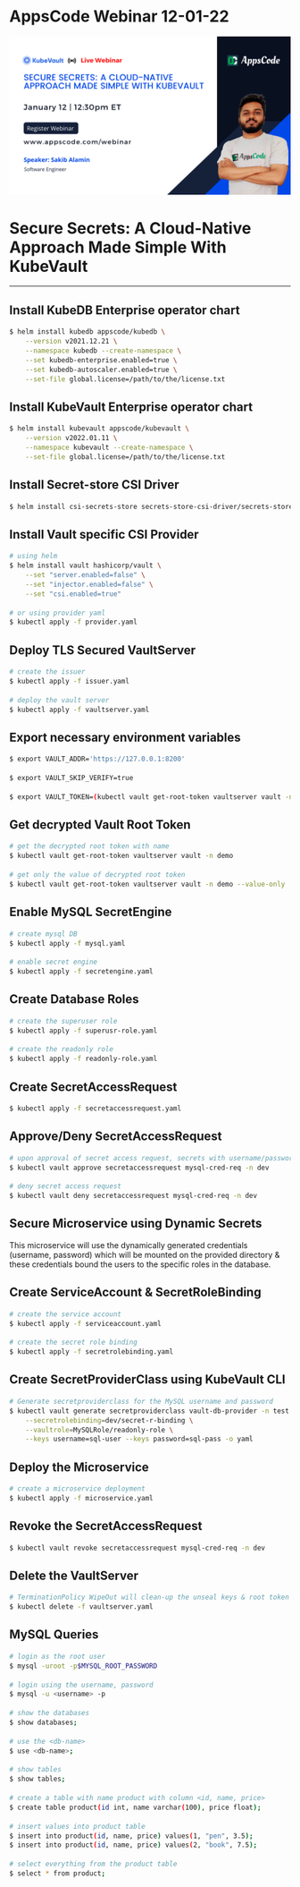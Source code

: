 # AppsCode Webinar 12-01-22

<p class="has-text-centered">
  <img src="./static/webinar-12-01-22-poster.png" alt="Poster" style="border: none">
</p>

# Secure Secrets: A Cloud-Native Approach Made Simple With KubeVault

---

## Install KubeDB Enterprise operator chart

```bash
$ helm install kubedb appscode/kubedb \
    --version v2021.12.21 \
    --namespace kubedb --create-namespace \
    --set kubedb-enterprise.enabled=true \
    --set kubedb-autoscaler.enabled=true \
    --set-file global.license=/path/to/the/license.txt
```

## Install KubeVault Enterprise operator chart

```bash
$ helm install kubevault appscode/kubevault \
    --version v2022.01.11 \
    --namespace kubevault --create-namespace \
    --set-file global.license=/path/to/the/license.txt
```

## Install Secret-store CSI Driver

```bash
$ helm install csi-secrets-store secrets-store-csi-driver/secrets-store-csi-driver --namespace kube-system
```

## Install Vault specific CSI Provider

```bash
# using helm
$ helm install vault hashicorp/vault \
    --set "server.enabled=false" \
    --set "injector.enabled=false" \
    --set "csi.enabled=true"
     
# or using provider yaml
$ kubectl apply -f provider.yaml
```

## Deploy TLS Secured VaultServer

```bash
# create the issuer
$ kubectl apply -f issuer.yaml

# deploy the vault server
$ kubectl apply -f vaultserver.yaml
```

## Export necessary environment variables

```bash
$ export VAULT_ADDR='https://127.0.0.1:8200'

$ export VAULT_SKIP_VERIFY=true

$ export VAULT_TOKEN=(kubectl vault get-root-token vaultserver vault -n demo --value-only) 
```

## Get decrypted Vault Root Token

```bash
# get the decrypted root token with name
$ kubectl vault get-root-token vaultserver vault -n demo

# get only the value of decrypted root token
$ kubectl vault get-root-token vaultserver vault -n demo --value-only
```

## Enable MySQL SecretEngine

```bash
# create mysql DB 
$ kubectl apply -f mysql.yaml

# enable secret engine
$ kubectl apply -f secretengine.yaml
```

## Create Database Roles

```bash
# create the superuser role
$ kubectl apply -f superusr-role.yaml

# create the readonly role
$ kubectl apply -f readonly-role.yaml
```

## Create SecretAccessRequest

```bash
$ kubectl apply -f secretaccessrequest.yaml
```

## Approve/Deny SecretAccessRequest

```bash
# upon approval of secret access request, secrets with username/password will be created
$ kubectl vault approve secretaccessrequest mysql-cred-req -n dev

# deny secret access request
$ kubectl vault deny secretaccessrequest mysql-cred-req -n dev
```
## Secure Microservice using Dynamic Secrets
This microservice will use the dynamically generated credentials (username, password) which will be mounted on the provided directory & these credentials bound the users to the specific roles in the database.

## Create ServiceAccount & SecretRoleBinding

```bash
# create the service account
$ kubectl apply -f serviceaccount.yaml

# create the secret role binding
$ kubectl apply -f secretrolebinding.yaml
```

## Create SecretProviderClass using KubeVault CLI

```bash
# Generate secretproviderclass for the MySQL username and password
$ kubectl vault generate secretproviderclass vault-db-provider -n test      \
    --secretrolebinding=dev/secret-r-binding \
    --vaultrole=MySQLRole/readonly-role \
    --keys username=sql-user --keys password=sql-pass -o yaml 
```

## Deploy the Microservice 

```bash
# create a microservice deployment
$ kubectl apply -f microservice.yaml
```

## Revoke the SecretAccessRequest

```bash
$ kubectl vault revoke secretaccessrequest mysql-cred-req -n dev
```

## Delete the VaultServer

```bash
# TerminationPolicy WipeOut will clean-up the unseal keys & root token 
$ kubectl delete -f vaultserver.yaml
```

## MySQL Queries

```bash
# login as the root user
$ mysql -uroot -p$MYSQL_ROOT_PASSWORD

# login using the username, password
$ mysql -u <username> -p

# show the databases
$ show databases;

# use the <db-name>
$ use <db-name>;

# show tables
$ show tables;

# create a table with name product with column <id, name, price>
$ create table product(id int, name varchar(100), price float);

# insert values into product table
$ insert into product(id, name, price) values(1, "pen", 3.5);
$ insert into product(id, name, price) values(2, "book", 7.5);

# select everything from the product table
$ select * from product;
```
